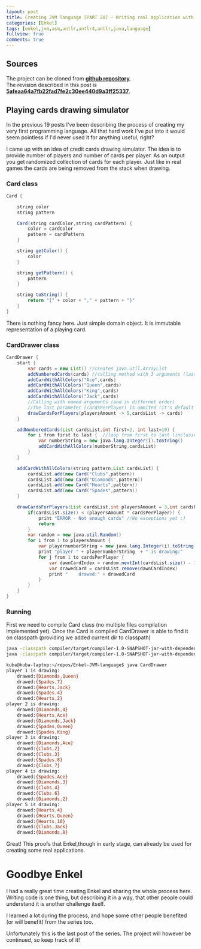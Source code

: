 ```yaml
---
layout: post
title: Creating JVM language [PART 20] - Writing real application with Enkel
categories: [Enkel]
tags: [enkel,jvm,asm,antlr,antlr4,antlr,java,language]
fullview: true
comments: true
---
```


## Sources

The project can be cloned from **[github repository](https://github.com/JakubDziworski/Enkel-JVM-language)**.  
The revision described in this post is **[5afeaa64a7fb22fad7fe2c30ee440d9a3ff25337](https://github.com/JakubDziworski/Enkel-JVM-language/tree/5afeaa64a7fb22fad7fe2c30ee440d9a3ff25337)**.

## Playing cards drawing simulator

In the previous 19 posts I've been describing the process of creating
my very first programming language. All that hard work I've put into it 
would seem pointless if I'd never used it for anything useful, right?

I came up with an idea of credit cards drawing simulator.
The idea is to provide number of players and number of cards per player.
As an output you get randomized collection of cards for each player. Just like
in real games the cards are being removed from the stack when drawing.

### Card class

```java
Card {

    string color
    string pattern

    Card(string cardColor,string cardPattern) {
        color = cardColor
        pattern = cardPattern
    }

    string getColor() {
        color
    }

    string getPattern() {
        pattern
    }

    string toString() {
        return "{" + color + "," + pattern + "}"
    }
}
```

There is nothing fancy here. Just simple domain object. It is immutable
representation of a playing card. 

### CardDrawer class

```java
CardDrawer {
    start {
        var cards = new List() //creates java.util.ArrayList 
        addNumberedCards(cards) //calling method with 3 arguments (last 2 are default)
        addCardWithAllColors("Ace",cards) 
        addCardWithAllColors("Queen",cards)
        addCardWithAllColors("King",cards)
        addCardWithAllColors("Jack",cards)
        //Calling with named arguments (and in differnet order)
        //The last parameter (cardsPerPlayer) is ommited (it's default value is 5)
        drawCardsForPlayers(playersAmount -> 5,cardsList -> cards) 
    }

    addNumberedCards(List cardsList,int first=2, int last=10) {
        for i from first to last {  //loop from first to last (inclusive)
            var numberString = new java.lang.Integer(i).toString()
            addCardWithAllColors(numberString,cardsList)
        }
    }

    addCardWithAllColors(string pattern,List cardsList) {
        cardsList.add(new Card("Clubs",pattern))
        cardsList.add(new Card("Diamonds",pattern))
        cardsList.add(new Card("Hearts",pattern))
        cardsList.add(new Card("Spades",pattern))
    }

    drawCardsForPlayers(List cardsList,int playersAmount = 3,int cardsPerPlayer = 5) {
        if(cardsList.size() < (playersAmount * cardsPerPlayer)) {
            print "ERROR - Not enough cards" //No exceptions yet :)
            return
        }
        var random = new java.util.Random()
        for i from 1 to playersAmount {
            var playernumberString = new java.lang.Integer(i).toString()
            print "player " + playernumberString  + " is drawing:"
            for j from 1 to cardsPerPlayer {
                var dawnCardIndex = random.nextInt(cardsList.size() - 1)
                var drawedCard = cardsList.remove(dawnCardIndex)
                print "    drawed:" + drawedCard
            }
        }
    }
} 
```

### Running

First we need to compile Card class (no multiple files compilation implemented yet).
Once the Card is compiled CardDrawer is able to find it on classpath (providing we added current dir to classpath)

```bash
java -classpath compiler/target/compiler-1.0-SNAPSHOT-jar-with-dependencies.jar: com.kubadziworski.compiler.Compiler EnkelExamples/RealApp/Card.enk
java -classpath compiler/target/compiler-1.0-SNAPSHOT-jar-with-dependencies.jar:. com.kubadziworski.compiler.Compiler EnkelExamples/RealApp/CardDrawer.enk

kuba@kuba-laptop:~/repos/Enkel-JVM-language$ java CardDrawer 
player 1 is drawing:
    drawed:{Diamonds,Queen}
    drawed:{Spades,7}
    drawed:{Hearts,Jack}
    drawed:{Spades,4}
    drawed:{Hearts,2}
player 2 is drawing:
    drawed:{Diamonds,4}
    drawed:{Hearts,Ace}
    drawed:{Diamonds,Jack}
    drawed:{Spades,Queen}
    drawed:{Spades,King}
player 3 is drawing:
    drawed:{Diamonds,Ace}
    drawed:{Clubs,2}
    drawed:{Clubs,3}
    drawed:{Spades,8}
    drawed:{Clubs,7}
player 4 is drawing:
    drawed:{Spades,Ace}
    drawed:{Diamonds,3}
    drawed:{Clubs,4}
    drawed:{Clubs,6}
    drawed:{Diamonds,2}
player 5 is drawing:
    drawed:{Hearts,4}
    drawed:{Hearts,Queen}
    drawed:{Hearts,10}
    drawed:{Clubs,Jack}
    drawed:{Diamonds,8}
```

Great! This proofs that Enkel,though in early stage, can already be used for creating some real applications.

# Goodbye Enkel

I had a really great time creating Enkel and sharing the whole process here.
Writing code is one thing, but describing it in a way, 
that other people could understand it is another challenge itself.

I learned a lot during the process, and hope some other people
benefited (or will benefit) from the series too.

Unfortunately this is the last post of the series. The project will however be continued,
so keep track of it! 

